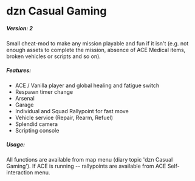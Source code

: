 # dzn Casual Gaming
##### Version: 2

Small cheat-mod to make any mission playable and fun if it isn't (e.g. not enough assets to complete the mission, absence of ACE Medical items, broken vehicles or scripts and so on). 

##### Features:
- ACE / Vanilla player and global healing and fatigue switch
- Respawn timer change
- Arsenal
- Garage
- Individual and Squad Rallypoint for fast move
- Vehicle service (Repair, Rearm, Refuel)
- Splendid camera
- Scripting console

##### Usage:
All functions are available from map menu (diary topic 'dzn Casual Gaming'). If ACE is running -- rallypoints are available from ACE Self-interaction menu.
